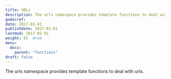```yaml
---
title: URLs
description: The urls namespace provides template functions to deal with urls.
godocref:
date: 2017-02-01
publishdate: 2017-02-01
lastmod: 2017-02-01
weight: 01	#rem
menu:
  docs:
    parent: "functions"
draft: false
---
```


The urls namespace provides template functions to deal with urls.